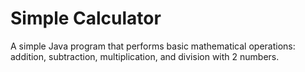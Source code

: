 # Simple Calculator
A simple Java program that performs basic mathematical operations: addition, subtraction, multiplication, and division with 2 numbers.
